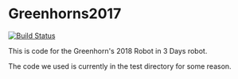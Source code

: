# Greenhorns2017

[![Build Status](https://travis-ci.org/Penchant/Greenhorns2017.svg?branch=master)](https://travis-ci.org/Penchant/Greenhorns2017)

This is code for the Greenhorn's 2018 Robot in 3 Days robot.

The code we used is currently in the test directory for some reason.
